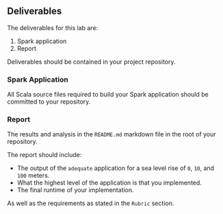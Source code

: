 ## Deliverables

The deliverables for this lab are:

1.  Spark application
2.  Report

Deliverables should be contained in your project repository.

### Spark Application

All Scala source files required to build your Spark application should be
committed to your repository.

### Report

The results and analysis in the `README.md` markdown file in the root of your
repository.

The report should include:
* The output of the `adequate` application for a sea level rise of `0`, `10`, and `100` meters.
* What the highest level of the application is that you implemented.
* The final runtime of your implementation.

As well as the requirements as stated in the `Rubric` section.
